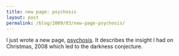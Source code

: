 ```yaml
---
title: new page: psychosis
layout: post
permalink: /blog/2009/03/new-page-psychosis/
---
```


I just wrote a new page, [psychosis][1]. It describes the insight I had on Christmas, 2008 which led to the darkness conjecture.

   [1]: /darkness-conjecture/psychosis/
